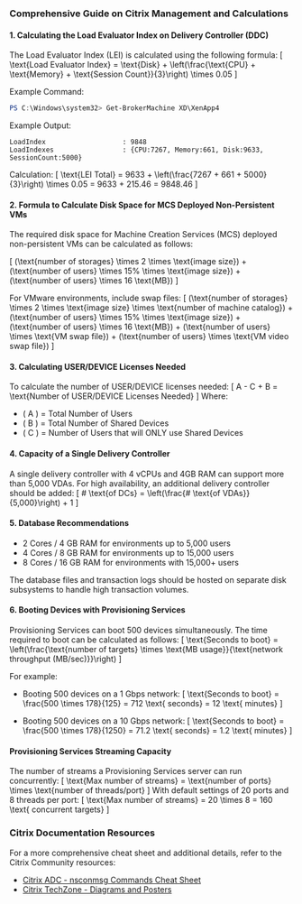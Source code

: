 ### Comprehensive Guide on Citrix Management and Calculations

#### 1. Calculating the Load Evaluator Index on Delivery Controller (DDC)
The Load Evaluator Index (LEI) is calculated using the following formula:
\[ \text{Load Evaluator Index} = \text{Disk} + \left(\frac{\text{CPU} + \text{Memory} + \text{Session Count}}{3}\right) \times 0.05 \]

Example Command:
```powershell
PS C:\Windows\system32> Get-BrokerMachine XD\XenApp4
```
Example Output:
```plaintext
LoadIndex                   : 9848
LoadIndexes                 : {CPU:7267, Memory:661, Disk:9633, SessionCount:5000}
```
Calculation:
\[ \text{LEI Total} = 9633 + \left(\frac{7267 + 661 + 5000}{3}\right) \times 0.05 = 9633 + 215.46 = 9848.46 \]

#### 2. Formula to Calculate Disk Space for MCS Deployed Non-Persistent VMs
The required disk space for Machine Creation Services (MCS) deployed non-persistent VMs can be calculated as follows:

\[ (\text{number of storages} \times 2 \times \text{image size}) + (\text{number of users} \times 15\% \times \text{image size}) + (\text{number of users} \times 16 \text{MB}) \]

For VMware environments, include swap files:
\[ (\text{number of storages} \times 2 \times \text{image size} \times \text{number of machine catalog}) + (\text{number of users} \times 15\% \times \text{image size}) + (\text{number of users} \times 16 \text{MB}) + (\text{number of users} \times \text{VM swap file}) + (\text{number of users} \times \text{VM video swap file}) \]

#### 3. Calculating USER/DEVICE Licenses Needed
To calculate the number of USER/DEVICE licenses needed:
\[ A - C + B = \text{Number of USER/DEVICE Licenses Needed} \]
Where:
- \( A \) = Total Number of Users
- \( B \) = Total Number of Shared Devices
- \( C \) = Number of Users that will ONLY use Shared Devices

#### 4. Capacity of a Single Delivery Controller
A single delivery controller with 4 vCPUs and 4GB RAM can support more than 5,000 VDAs. For high availability, an additional delivery controller should be added:
\[ \# \text{of DCs} = \left(\frac{\# \text{of VDAs}}{5,000}\right) + 1 \]

#### 5. Database Recommendations
- 2 Cores / 4 GB RAM for environments up to 5,000 users
- 4 Cores / 8 GB RAM for environments up to 15,000 users
- 8 Cores / 16 GB RAM for environments with 15,000+ users

The database files and transaction logs should be hosted on separate disk subsystems to handle high transaction volumes.

#### 6. Booting Devices with Provisioning Services
Provisioning Services can boot 500 devices simultaneously. The time required to boot can be calculated as follows:
\[ \text{Seconds to boot} = \left(\frac{\text{number of targets} \times \text{MB usage}}{\text{network throughput (MB/sec)}}\right) \]

For example:
- Booting 500 devices on a 1 Gbps network:
  \[ \text{Seconds to boot} = \frac{500 \times 178}{125} = 712 \text{ seconds} = 12 \text{ minutes} \]

- Booting 500 devices on a 10 Gbps network:
  \[ \text{Seconds to boot} = \frac{500 \times 178}{1250} = 71.2 \text{ seconds} = 1.2 \text{ minutes} \]

#### Provisioning Services Streaming Capacity
The number of streams a Provisioning Services server can run concurrently:
\[ \text{Max number of streams} = \text{number of ports} \times \text{number of threads/port} \]
With default settings of 20 ports and 8 threads per port:
\[ \text{Max number of streams} = 20 \times 8 = 160 \text{ concurrent targets} \]

### Citrix Documentation Resources
For a more comprehensive cheat sheet and additional details, refer to the Citrix Community resources:
- [Citrix ADC - nsconmsg Commands Cheat Sheet](https://community.citrix.com/docs/DOC-47468)
- [Citrix TechZone - Diagrams and Posters](https://community.citrix.com/docs/DOC-40282)
